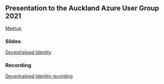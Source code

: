 ## Presentation to the Auckland Azure User Group 2021

[Meetup](https://www.meetup.com/Auckland-Azure-Usergroup/events/277932302) 

### Slides

[Decentralised Identity](https://rbrayb.github.io/Presentations/Decentralised-Identity/Decentralised-Identity.pptx)

### Recording

[Decentralised Identity recording](https://www.youtube.com/watch?v=3m2c7adMcOg)
